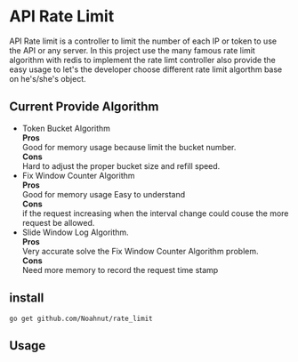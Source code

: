 # API Rate Limit
API Rate limit is a controller to limit the number of each IP or token to use the API or any server. In this project use the many famous rate limit algorithm with redis to implement the rate limt controller also provide the easy usage to let's  the developer choose different rate limit algorthm base on he's/she's object.

## Current Provide Algorithm
* Token Bucket Algorithm  
**Pros**  
  Good for memory usage because limit the bucket number.  
**Cons**  
  Hard to adjust the proper bucket size and refill speed.
* Fix Window Counter Algorithm  
**Pros**  
Good for memory usage
Easy to understand  
**Cons**        
if the request increasing when the interval change could couse the more request be allowed.
* Slide Window Log Algorithm.   
**Pros**  
Very accurate solve the Fix Window Counter Algorithm problem.  
**Cons**        
Need more memory to record the request time stamp


## install
```shell
go get github.com/Noahnut/rate_limit
```

## Usage
